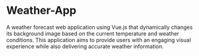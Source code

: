 # Weather-App
A weather forecast web application using Vue.js that dynamically changes its background image based on the current temperature and weather conditions. This application aims to provide users with an engaging visual experience while also delivering accurate weather information.
